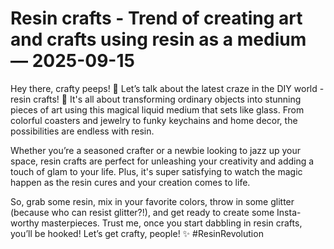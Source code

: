 # Resin crafts - Trend of creating art and crafts using resin as a medium — 2025-09-15

Hey there, crafty peeps! 🎨 Let’s talk about the latest craze in the DIY world - resin crafts! 💫 It's all about transforming ordinary objects into stunning pieces of art using this magical liquid medium that sets like glass. From colorful coasters and jewelry to funky keychains and home decor, the possibilities are endless with resin.

Whether you’re a seasoned crafter or a newbie looking to jazz up your space, resin crafts are perfect for unleashing your creativity and adding a touch of glam to your life. Plus, it's super satisfying to watch the magic happen as the resin cures and your creation comes to life.

So, grab some resin, mix in your favorite colors, throw in some glitter (because who can resist glitter?!), and get ready to create some Insta-worthy masterpieces. Trust me, once you start dabbling in resin crafts, you’ll be hooked! Let’s get crafty, people! ✨ #ResinRevolution